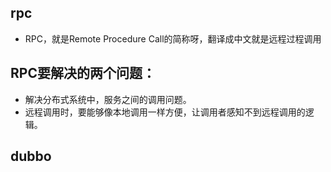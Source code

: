 ## rpc
- RPC，就是Remote Procedure Call的简称呀，翻译成中文就是远程过程调用

## RPC要解决的两个问题：
- 解决分布式系统中，服务之间的调用问题。
- 远程调用时，要能够像本地调用一样方便，让调用者感知不到远程调用的逻辑。

## dubbo